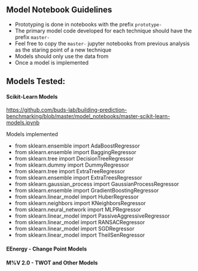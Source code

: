 ## Model Notebook Guidelines
- Prototyping is done in notebooks with the prefix `prototype-`
- The primary model code developed for each technique should have the prefix `master-`
- Feel free to copy the `master-` jupyter notebooks from previous analysis as the staring point of a new technique
- Models should only use the data from 
- Once a model is implemented

## Models Tested:

####  Scikit-Learn Models

https://github.com/buds-lab/building-prediction-benchmarking/blob/master/model_notebooks/master-scikit-learn-models.ipynb

Models implemented
- from sklearn.ensemble import AdaBoostRegressor
- from sklearn.ensemble import BaggingRegressor
- from sklearn.tree import DecisionTreeRegressor
- from sklearn.dummy import DummyRegressor
- from sklearn.tree import ExtraTreeRegressor
- from sklearn.ensemble import ExtraTreesRegressor
- from sklearn.gaussian_process import GaussianProcessRegressor
- from sklearn.ensemble import GradientBoostingRegressor
- from  sklearn.linear_model import HuberRegressor
- from sklearn.neighbors import KNeighborsRegressor
- from sklearn.neural_network import MLPRegressor
- from sklearn.linear_model import PassiveAggressiveRegressor
- from sklearn.linear_model import RANSACRegressor
- from sklearn.linear_model import SGDRegressor
- from sklearn.linear_model import TheilSenRegressor

#### EEnergy - Change Point Models


#### M%V 2.0 - TWOT and Other Models
